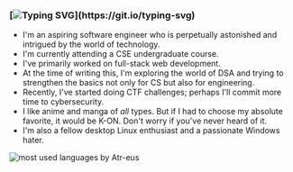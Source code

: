 ### [![Typing SVG](https://readme-typing-svg.herokuapp.com?font=Fira+Code&duration=3500&pause=1000&center=true&repeat=false&width=1000&lines=%F0%9F%91%8B+Hey+there%2C+I'm+Anindya!)](https://git.io/typing-svg)

<!--
**Anindya-ctrl/Anindya-ctrl** is a ✨ _special_ ✨ repository because its `README.md` (this file) appears on your GitHub profile.

Here are some ideas to get you started:
-->
- I'm an aspiring software engineer who is perpetually astonished and intrigued by the world of technology.
- I'm currently attending a CSE undergraduate course.
- I've primarily worked on full-stack web development.
- At the time of writing this, I'm exploring the world of DSA and trying to strengthen the basics not only for CS but also for engineering.
- Recently, I've started doing CTF challenges; perhaps I'll commit more time to cybersecurity.
- I like anime and manga of *all* types. But if I had to choose my absolute favorite, it would be K-ON. Don't worry if you've never heard of it.
- I'm also a fellow desktop Linux enthusiast and a passionate Windows hater.



![most used languages by Atr-eus](https://github-readme-stats.vercel.app/api/top-langs/?username=Atr-eus&layout=compact&theme=transparent)
